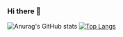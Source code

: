 ### Hi there 👋
![Anurag's GitHub stats](https://github-readme-stats.vercel.app/api?username=dengjiayang&show_icons=true&theme=onedark)
[![Top Langs](https://github-readme-stats.vercel.app/api/top-langs/?username=dengjiayang)](https://github.com/anuraghazra/github-readme-stats)


